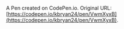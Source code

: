 # 

A Pen created on CodePen.io. Original URL: [https://codepen.io/kbryan24/pen/VwmXyxB](https://codepen.io/kbryan24/pen/VwmXyxB).


